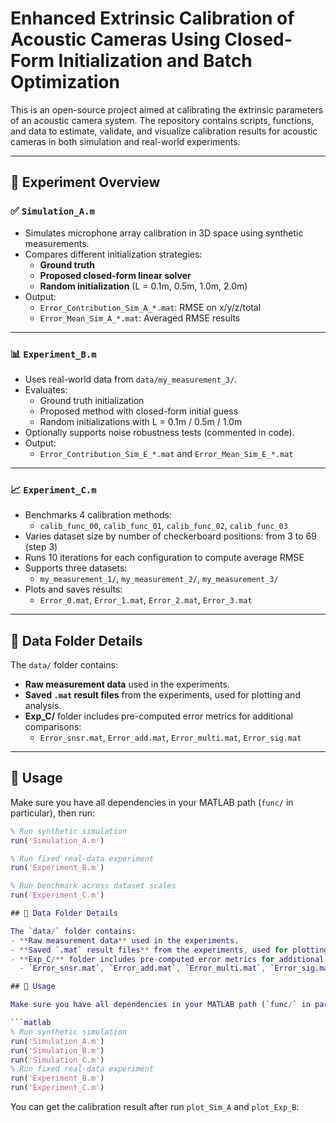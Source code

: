# Enhanced Extrinsic Calibration of Acoustic Cameras Using Closed-Form Initialization and Batch Optimization
This is an open-source project aimed at calibrating the extrinsic parameters of an acoustic camera system. The repository contains scripts, functions, and data to estimate, validate, and visualize calibration results for acoustic cameras in both simulation and real-world experiments.


---

## 🔬 Experiment Overview

### ✅ `Simulation_A.m`
- Simulates microphone array calibration in 3D space using synthetic measurements.
- Compares different initialization strategies:
  - **Ground truth**
  - **Proposed closed-form linear solver**
  - **Random initialization** (L = 0.1m, 0.5m, 1.0m, 2.0m)
- Output:
  - `Error_Contribution_Sim_A_*.mat`: RMSE on x/y/z/total
  - `Error_Mean_Sim_A_*.mat`: Averaged RMSE results

---

### 📊 `Experiment_B.m`
- Uses real-world data from `data/my_measurement_3/`.
- Evaluates:
  - Ground truth initialization
  - Proposed method with closed-form initial guess
  - Random initializations with L = 0.1m / 0.5m / 1.0m
- Optionally supports noise robustness tests (commented in code).
- Output:
  - `Error_Contribution_Sim_E_*.mat` and `Error_Mean_Sim_E_*.mat`

---

### 📈 `Experiment_C.m`
- Benchmarks 4 calibration methods:
  - `calib_func_00`, `calib_func_01`, `calib_func_02`, `calib_func_03`
- Varies dataset size by number of checkerboard positions: from 3 to 69 (step 3)
- Runs 10 iterations for each configuration to compute average RMSE
- Supports three datasets:
  - `my_measurement_1/`, `my_measurement_2/`, `my_measurement_3/`
- Plots and saves results:
  - `Error_0.mat`, `Error_1.mat`, `Error_2.mat`, `Error_3.mat`

---

## 📁 Data Folder Details

The `data/` folder contains:
- **Raw measurement data** used in the experiments.
- **Saved `.mat` result files** from the experiments, used for plotting and analysis.
- **Exp_C/** folder includes pre-computed error metrics for additional comparisons:
  - `Error_snsr.mat`, `Error_add.mat`, `Error_multi.mat`, `Error_sig.mat`

---

## 🚀 Usage

Make sure you have all dependencies in your MATLAB path (`func/` in particular), then run:

```matlab
% Run synthetic simulation
run('Simulation_A.m')

% Run fixed real-data experiment
run('Experiment_B.m')

% Run benchmark across dataset scales
run('Experiment_C.m')

## 📁 Data Folder Details

The `data/` folder contains:
- **Raw measurement data** used in the experiments.
- **Saved `.mat` result files** from the experiments, used for plotting and analysis.
- **Exp_C/** folder includes pre-computed error metrics for additional comparisons:
  - `Error_snsr.mat`, `Error_add.mat`, `Error_multi.mat`, `Error_sig.mat`

## 🚀 Usage

Make sure you have all dependencies in your MATLAB path (`func/` in particular), then run:

```matlab
% Run synthetic simulation
run('Simulation_A.m')
run('Simulation_B.m')
run('Simulation_C.m')
% Run fixed real-data experiment
run('Experiment_B.m')
run('Experiment_C.m')
```
You can get the calibration result after run `plot_Sim_A` and `plot_Exp_B`:

